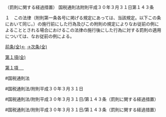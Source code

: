 （罰則に関する経過措置）
国税通則法附則平成３０年３月３１日第１４３条

１　この法律（附則第一条各号に掲げる規定にあっては、当該規定。以下この条において同じ。）の施行前にした行為及びこの附則の規定によりなお従前の例によることとされる場合におけるこの法律の施行後にした行為に対する罰則の適用については、なお従前の例による。

[前条(全)←](国税通則法＿＿＿＿附則平成３０年３月３１日第５３条_.md)    [→次条(全)](国税通則法＿＿＿＿附則平成３０年３月３１日第１４４条_.md)

[第１項(全)](国税通則法＿＿＿＿附則平成３０年３月３１日第１４３条第１項_.md)  

[第１項 　 ](国税通則法＿＿＿＿附則平成３０年３月３１日第１４３条第１項.md)  

#国税通則法

#国税通則法/附則平成３０年３月３１日

#国税通則法/附則平成３０年３月３１日/第１４３条（罰則に関する経過措置）

#国税通則法/附則平成３０年３月３１日/第１４３条（罰則に関する経過措置）

